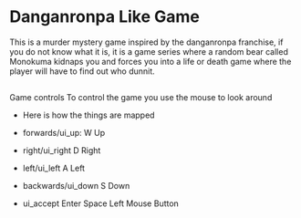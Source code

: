 # Danganronpa Like Game
This is a murder mystery game inspired by the danganronpa franchise, if you do not know what it is, it is a game series where a random bear called Monokuma kidnaps you and forces you into a life or death game where the player will have to find out who dunnit.


## 
Game controls
To control the game you use the mouse to look around


- Here is how the things are mapped
- forwards/ui_up:
W
Up

- right/ui_right
D
Right

- left/ui_left
A
Left

- backwards/ui_down
S
Down

- ui_accept
Enter
Space
Left Mouse Button
